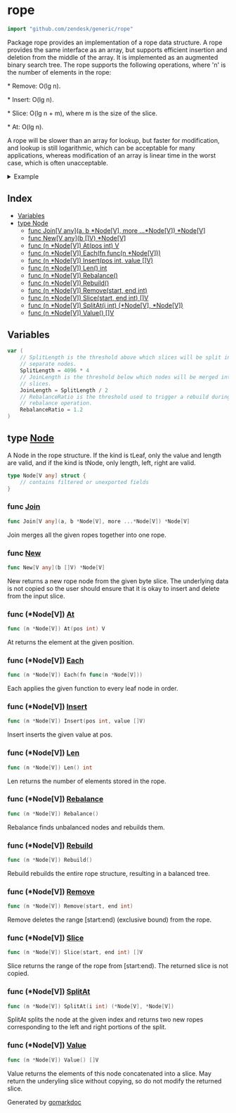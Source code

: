 <!-- Code generated by gomarkdoc. DO NOT EDIT -->

# rope

```go
import "github.com/zendesk/generic/rope"
```

Package rope provides an implementation of a rope data structure\. A rope provides the same interface as an array\, but supports efficient insertion and deletion from the middle of the array\. It is implemented as an augmented binary search tree\. The rope supports the following operations\, where 'n' is the number of elements in the rope:

\* Remove: O\(lg n\)\.

\* Insert: O\(lg n\)\.

\* Slice: O\(lg n \+ m\)\, where m is the size of the slice\.

\* At: O\(lg n\)\.

A rope will be slower than an array for lookup\, but faster for modification\, and lookup is still logarithmic\, which can be acceptable for many applications\, whereas modification of an array is linear time in the worst case\, which is often unacceptable\.

<details><summary>Example</summary>
<p>

```go
package main

import (
	"fmt"
	"github.com/zendesk/generic/rope"
)

func main() {
	r := rope.New[byte]([]byte("hello world"))

	fmt.Println(string(r.At(0)))

	r.Remove(6, r.Len())
	r.Insert(6, []byte("rope"))

	fmt.Println(string(r.Value()))
}
```

#### Output

```
h
hello rope
```

</p>
</details>

## Index

- [Variables](<#variables>)
- [type Node](<#type-node>)
  - [func Join[V any](a, b *Node[V], more ...*Node[V]) *Node[V]](<#func-join>)
  - [func New[V any](b []V) *Node[V]](<#func-new>)
  - [func (n *Node[V]) At(pos int) V](<#func-nodev-at>)
  - [func (n *Node[V]) Each(fn func(n *Node[V]))](<#func-nodev-each>)
  - [func (n *Node[V]) Insert(pos int, value []V)](<#func-nodev-insert>)
  - [func (n *Node[V]) Len() int](<#func-nodev-len>)
  - [func (n *Node[V]) Rebalance()](<#func-nodev-rebalance>)
  - [func (n *Node[V]) Rebuild()](<#func-nodev-rebuild>)
  - [func (n *Node[V]) Remove(start, end int)](<#func-nodev-remove>)
  - [func (n *Node[V]) Slice(start, end int) []V](<#func-nodev-slice>)
  - [func (n *Node[V]) SplitAt(i int) (*Node[V], *Node[V])](<#func-nodev-splitat>)
  - [func (n *Node[V]) Value() []V](<#func-nodev-value>)


## Variables

```go
var (
    // SplitLength is the threshold above which slices will be split into
    // separate nodes.
    SplitLength = 4096 * 4
    // JoinLength is the threshold below which nodes will be merged into
    // slices.
    JoinLength = SplitLength / 2
    // RebalanceRatio is the threshold used to trigger a rebuild during a
    // rebalance operation.
    RebalanceRatio = 1.2
)
```

## type [Node](<https://github.com/zendesk/generic/blob/master/rope/rope.go#L45-L50>)

A Node in the rope structure\. If the kind is tLeaf\, only the value and length are valid\, and if the kind is tNode\, only length\, left\, right are valid\.

```go
type Node[V any] struct {
    // contains filtered or unexported fields
}
```

### func [Join](<https://github.com/zendesk/generic/blob/master/rope/rope.go#L222>)

```go
func Join[V any](a, b *Node[V], more ...*Node[V]) *Node[V]
```

Join merges all the given ropes together into one rope\.

### func [New](<https://github.com/zendesk/generic/blob/master/rope/rope.go#L55>)

```go
func New[V any](b []V) *Node[V]
```

New returns a new rope node from the given byte slice\. The underlying data is not copied so the user should ensure that it is okay to insert and delete from the input slice\.

### func \(\*Node\[V\]\) [At](<https://github.com/zendesk/generic/blob/master/rope/rope.go#L185>)

```go
func (n *Node[V]) At(pos int) V
```

At returns the element at the given position\.

### func \(\*Node\[V\]\) [Each](<https://github.com/zendesk/generic/blob/master/rope/rope.go#L257>)

```go
func (n *Node[V]) Each(fn func(n *Node[V]))
```

Each applies the given function to every leaf node in order\.

### func \(\*Node\[V\]\) [Insert](<https://github.com/zendesk/generic/blob/master/rope/rope.go#L131>)

```go
func (n *Node[V]) Insert(pos int, value []V)
```

Insert inserts the given value at pos\.

### func \(\*Node\[V\]\) [Len](<https://github.com/zendesk/generic/blob/master/rope/rope.go#L66>)

```go
func (n *Node[V]) Len() int
```

Len returns the number of elements stored in the rope\.

### func \(\*Node\[V\]\) [Rebalance](<https://github.com/zendesk/generic/blob/master/rope/rope.go#L242>)

```go
func (n *Node[V]) Rebalance()
```

Rebalance finds unbalanced nodes and rebuilds them\.

### func \(\*Node\[V\]\) [Rebuild](<https://github.com/zendesk/generic/blob/master/rope/rope.go#L231>)

```go
func (n *Node[V]) Rebuild()
```

Rebuild rebuilds the entire rope structure\, resulting in a balanced tree\.

### func \(\*Node\[V\]\) [Remove](<https://github.com/zendesk/generic/blob/master/rope/rope.go#L106>)

```go
func (n *Node[V]) Remove(start, end int)
```

Remove deletes the range \[start:end\) \(exclusive bound\) from the rope\.

### func \(\*Node\[V\]\) [Slice](<https://github.com/zendesk/generic/blob/master/rope/rope.go#L151>)

```go
func (n *Node[V]) Slice(start, end int) []V
```

Slice returns the range of the rope from \[start:end\)\. The returned slice is not copied\.

### func \(\*Node\[V\]\) [SplitAt](<https://github.com/zendesk/generic/blob/master/rope/rope.go#L192>)

```go
func (n *Node[V]) SplitAt(i int) (*Node[V], *Node[V])
```

SplitAt splits the node at the given index and returns two new ropes corresponding to the left and right portions of the split\.

### func \(\*Node\[V\]\) [Value](<https://github.com/zendesk/generic/blob/master/rope/rope.go#L95>)

```go
func (n *Node[V]) Value() []V
```

Value returns the elements of this node concatenated into a slice\. May return the underyling slice without copying\, so do not modify the returned slice\.



Generated by [gomarkdoc](<https://github.com/princjef/gomarkdoc>)
